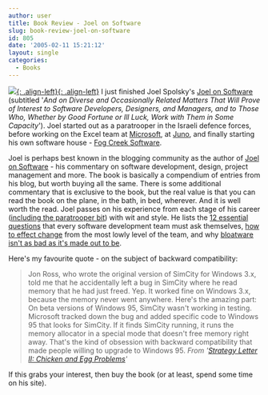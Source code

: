 ```yaml
---
author: user
title: Book Review - Joel on Software
slug: book-review-joel-on-software
id: 805
date: '2005-02-11 15:21:12'
layout: single
categories:
  - Books
---
```


[![](http://ws.assoc-amazon.com/widgets/q?_encoding=UTF8&ASIN=1590593898&Format=_SL110_&ID=AsinImage&MarketPlace=US&ServiceVersion=20070822&WS=1&tag=superpatterns-20){: .align-left}{: .align-left}](http://www.amazon.com/exec/obidos/ASIN/1590593898/superpatterns-20) I just finished Joel Spolsky's [Joel on Software](http://www.amazon.com/exec/obidos/ASIN/1590593898/superpatterns-20) (subtitled '_And on Diverse and Occasionally Related Matters That Will Prove of Interest to Software Developers, Designers, and Managers, and to Those Who, Whether by Good Fortune or Ill Luck, Work with Them in Some Capacity_'). Joel started out as a paratrooper in the Israeli defence forces, before working on the Excel team at [Microsoft](http://www.microsoft.com), at [Juno](http://www.juno.com/), and finally starting his own software house - [Fog Creek Software](http://www.fogcreek.com/).  

Joel is perhaps best known in the blogging community as the author of [Joel on Software](http://www.joelonsoftware.com) - his commentary on software development, design, project management and more. The book is basically a compendium of entries from his blog, but worth buying all the same. There is some additional commentary that is exclusive to the book, but the real value is that you can read the book on the plane, in the bath, in bed, wherever. And it is well worth the read. Joel passes on his experience from each stage of his career ([including the paratrooper bit](http://www.joelonsoftware.com/articles/fog0000000339.html)) with wit and style. He lists the [12 essential questions](http://www.joelonsoftware.com/articles/fog0000000043.html) that every software development team must ask themselves, [how to effect change](http://www.joelonsoftware.com/articles/fog0000000332.html) from the most lowly level of the team, and why [bloatware isn't as bad as it's made out to be](http://www.joelonsoftware.com/articles/fog0000000020.html).  

Here's my favourite quote - on the subject of backward compatibility:

> Jon Ross, who wrote the original version of SimCity for Windows 3.x, told me that he accidentally left a bug in SimCity where he read memory that he had just freed. Yep. It worked fine on Windows 3.x, because the memory never went anywhere. Here's the amazing part: On beta versions of Windows 95, SimCity wasn't working in testing. Microsoft tracked down the bug and added specific code to Windows 95 that looks for SimCity. If it finds SimCity running, it runs the memory allocator in a special mode that doesn't free memory right away. That's the kind of obsession with backward compatibility that made people willing to upgrade to Windows 95\. _From '[Strategy Letter II: Chicken and Egg Problems](http://www.joelonsoftware.com/articles/fog0000000054.html)'_

If this grabs your interest, then buy the book (or at least, spend some time on his site).